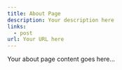 ```yaml
---
title: About Page
description: Your description here
links:
  - post
url: Your URL here
---
```


Your about page content goes here...
